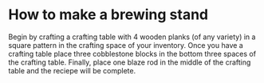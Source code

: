 # How to make a brewing stand

Begin by crafting a crafting table with 4 wooden planks (of any variety) in a square pattern in the crafting space of your inventory. Once you have a crafting table place three cobblestone blocks in the bottom three spaces of the crafting table. Finally, place one blaze rod in the middle of the crafting table and the reciepe will be complete.
